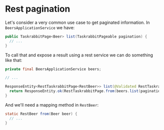# Rest pagination

Let's consider a very common use case to get paginated information. In `BeersApplicationService` we have:

```java
public TaskrabbitPage<Beer> list(TaskrabbitPageable pagination) {
  // ...
}
```

To call that and expose a result using a rest service we can do something like that: 

```java
private final BeersApplicationService beers;

// ...

ResponseEntity<RestTaskrabbitPage<RestBeer>> list(@Validated RestTaskrabbitPageable pagination) {
  return ResponseEntity.ok(RestTaskrabbitPage.from(beers.list(pagination.toPageable()), RestBeer::from))
}
```

And we'll need a mapping method in `RestBeer`: 

```java
static RestBeer from(Beer beer) {
  // ...
}
```